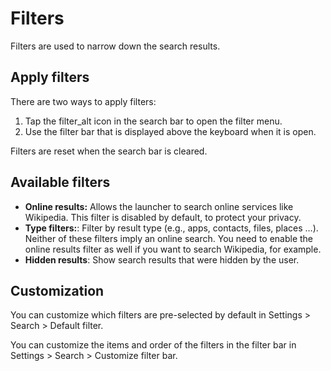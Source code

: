 # Filters

Filters are used to narrow down the search results.

## Apply filters

There are two ways to apply filters:

1. Tap the <span class="material-symbols-rounded">filter_alt</span> icon in the search bar to open
   the filter menu.
2. Use the filter bar that is displayed above the keyboard when it is open.

Filters are reset when the search bar is cleared.

## Available filters

- **Online results:** Allows the launcher to search online services like Wikipedia. This filter is
  disabled by default, to protect your privacy.
- **Type filters:**: Filter by result type (e.g., apps, contacts, files, places …). Neither of these
  filters imply an online search. You need to enable the online results filter as well if
  you want to search Wikipedia, for example.
- **Hidden results**: Show search results that were hidden by the user.

## Customization

You can customize which filters are pre-selected by default in Settings > Search > Default filter.

You can customize the items and order of the filters in the filter bar in Settings > Search >
Customize filter bar.